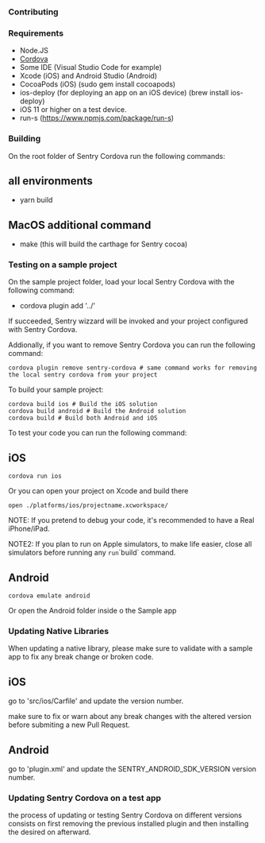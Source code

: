 ### Contributing

### Requirements

- Node.JS
- [Cordova](https://www.npmjs.com/package/cordova)
- Some IDE (Visual Studio Code for example)
- Xcode (iOS) and Android Studio (Android)
- CocoaPods (iOS) (sudo gem install cocoapods)
- ios-deploy (for deploying an app on an iOS device) (brew install ios-deploy)
- iOS 11 or higher on a test device.
- run-s (https://www.npmjs.com/package/run-s)

### Building

On the root folder of Sentry Cordova run the following commands:

## all environments

- yarn build

## MacOS additional command

- make (this will build the carthage for Sentry cocoa)

### Testing on a sample project

On the sample project folder, load your local Sentry Cordova with the following command:

- cordova plugin add '../'

If succeeded, Sentry wizzard will be invoked and your project configured with Sentry Cordova.

Addionally, if you want to remove Sentry Cordova you can run the following command:

```
cordova plugin remove sentry-cordova # same command works for removing the local sentry cordova from your project
```

To build your sample project:

```
cordova build ios # Build the iOS solution
cordova build android # Build the Android solution
cordova build # Build both Android and iOS
```

To test your code you can run the following command:

## iOS

```
cordova run ios
```

Or you can open your project on Xcode and build there

```
open ./platforms/ios/projectname.xcworkspace/
```

NOTE: If you pretend to debug your code, it's recommended to have a Real iPhone/iPad.

NOTE2: If you plan to run on Apple simulators, to make life easier, close all simulators before running any
`run`\`build` command.

## Android

```
cordova emulate android
```

Or open the Android folder inside o the Sample app

### Updating Native Libraries

When updating a native library, please make sure to validate with a sample app to fix any break change or broken code.

## iOS

go to 'src/ios/Carfile' and update the version number.

make sure to fix or warn about any break changes with the altered version before submiting a new Pull Request.

## Android

go to 'plugin.xml' and update the SENTRY_ANDROID_SDK_VERSION version number.

### Updating Sentry Cordova on a test app

the process of updating or testing Sentry Cordova on different versions consists on first removing the previous
installed plugin and then installing the desired on afterward.
